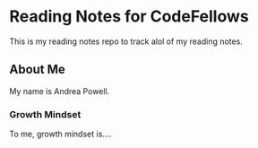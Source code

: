 # Reading Notes for CodeFellows

This is my reading notes repo to track alol of my reading notes.

## About Me

My name is Andrea Powell.

### Growth Mindset

To me, growth mindset is....
